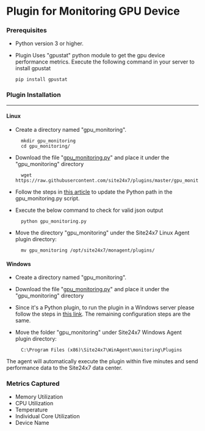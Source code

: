 # Plugin for Monitoring GPU Device

### Prerequisites

- Python version 3 or higher.

- Plugin Uses "gpustat" python module to get the gpu device performance metrics. Execute the following command in your server to install gpustat
	```
	pip install gpustat
	```

### Plugin Installation
---

  
#### Linux

- Create a directory named "gpu_monitoring".

		mkdir gpu_monitoring
  		cd gpu_monitoring/

- Download the file "[gpu_monitoring.py](https://github.com/site24x7/plugins/blob/master/gpu_monitoring/gpu_monitoring.py)" and place it under the "gpu_monitoring" directory
  
		wget https://raw.githubusercontent.com/site24x7/plugins/master/gpu_monitoring/gpu_monitoring.py


- Follow the steps in [this article](https://support.site24x7.com/portal/en/kb/articles/updating-python-path-in-a-plugin-script-for-linux-servers) to update the Python path in the gpu_monitoring.py script.

- Execute the below command to check for valid json output

		python gpu_monitoring.py
  
- Move the directory "gpu_monitoring" under the Site24x7 Linux Agent plugin directory: 

		mv gpu_monitoring /opt/site24x7/monagent/plugins/


#### Windows
  
- Create a directory named "gpu_monitoring".

- Download the file "[gpu_monitoring.py](https://github.com/site24x7/plugins/blob/master/gpu_monitoring/gpu_monitoring.py)" and place it under the "gpu_monitoring" directory

- Since it's a Python plugin, to run the plugin in a Windows server please follow the steps in [this link](https://support.site24x7.com/portal/en/kb/articles/run-python-plugin-scripts-in-windows-servers). The remaining configuration steps are the same.


- Move the folder "gpu_monitoring" under Site24x7 Windows Agent plugin directory: 

		C:\Program Files (x86)\Site24x7\WinAgent\monitoring\Plugins
	
The agent will automatically execute the plugin within five minutes and send performance data to the Site24x7 data center.

### Metrics Captured

- Memory Utilization
- CPU Utilization
- Temperature
- Individual Core Utilization
- Device Name
